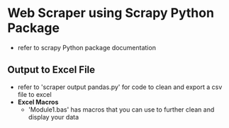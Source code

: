 # Web Scraper using Scrapy Python Package
- refer to scrapy Python package documentation
## Output to Excel File
- refer to 'scraper output pandas.py' for code to clean and export a csv file to excel
- **Excel Macros**
    + 'Module1.bas' has macros that you can use to further clean and display your data